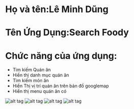 # Họ và tên:Lê Minh Dũng
# Tên Ứng Dụng:Search Foody
# Chức năng của ứng dụng:
- Tìm kiếm Quán ăn
- Hiển thị danh mục quán ăn
- Tìm kiếm món ăn
- Hiển Thị vị trí quán ăn trên bản đồ googlemap
- Hiển thị menu quán ăn có

![alt tag](https://scontent.fhan5-7.fna.fbcdn.net/v/t1.0-9/56472432_427051451404071_4419046594784002048_n.jpg?_nc_cat=103&_nc_oc=AQneARczM5JAAuEK8DZtcCe636LUItDLzSSSAXKQpoqHvdRZA-4eHXMsQV9yxz_u9q8&_nc_ht=scontent.fhan5-7.fna&oh=036e2407670b528af1247eec0324faec&oe=5D45F6C2)
![alt tag](https://scontent.fhan5-5.fna.fbcdn.net/v/t1.0-9/56990190_427051581404058_2688599667020660736_n.jpg?_nc_cat=108&_nc_oc=AQmo0jQ2z56Vb48IBGB9DhIz1VcIabi6f8sdxPIHcbhKq0u8lGaOf8m8fQMw91BWWz4&_nc_ht=scontent.fhan5-5.fna&oh=267859e5355c1646e7d7dca8796c74f3&oe=5D34983A)
![alt tag](https://scontent.fhan5-5.fna.fbcdn.net/v/t1.0-9/56862381_427051604737389_7370464046610382848_n.jpg?_nc_cat=101&_nc_oc=AQlnzJ5ExpM742SRBs_-pbcei-iC_cSzvA1LZ8LKdfHLNS6gS51bGsKsFWz9T8W0kdA&_nc_ht=scontent.fhan5-5.fna&oh=53e9922e0309126c3dfbf52a1eb8efbd&oe=5D46353E)
![alt tag](https://scontent.fhan5-3.fna.fbcdn.net/v/t1.0-9/56403711_427051731404043_3694382902100885504_n.jpg?_nc_cat=111&_nc_oc=AQmcvswKMjTapiMPiNAHaoDItyTAO0VW-LeNlZakKNeLUfwlwl8gmjAY_B08Jd9lvmk&_nc_ht=scontent.fhan5-3.fna&oh=bcea9a2f02d7758e72cdce2cfec4d6cc&oe=5D311EB6)

